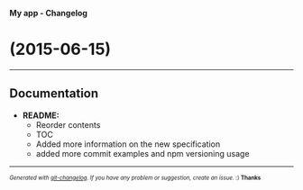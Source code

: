 __My app - Changelog__

#   (2015-06-15)



---

## Documentation

- **README:**
  - Reorder contents
  - TOC
  - Added more information on the new specification
  - added more commit examples and npm versioning usage



---
<sub><sup>*Generated with [git-changelog](https://github.com/rafinskipg/git-changelog). If you have any problem or suggestion, create an issue.* :) **Thanks** </sub></sup>